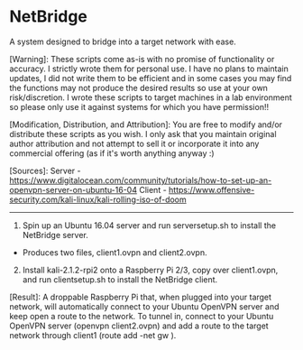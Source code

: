 # NetBridge
A system designed to bridge into a target network with ease.

[Warning]:
These scripts come as-is with no promise of functionality or accuracy.  I strictly wrote them for personal use.  I have no plans to maintain updates, I did not write them to be efficient and in some cases you may find the functions may not produce the desired results so use at your own risk/discretion. I wrote these scripts to target machines in a lab environment so please only use it against systems for which you have permission!!

[Modification, Distribution, and Attribution]:
You are free to modify and/or distribute these scripts as you wish.  I only ask that you maintain original author attribution and not attempt to sell it or incorporate it into any commercial offering (as if it's worth anything anyway :)

[Sources]:
Server - https://www.digitalocean.com/community/tutorials/how-to-set-up-an-openvpn-server-on-ubuntu-16-04
Client - https://www.offensive-security.com/kali-linux/kali-rolling-iso-of-doom

------------------------------------------------

1) Spin up an Ubuntu 16.04 server and run serversetup.sh to install the NetBridge server.
- Produces two files, client1.ovpn and client2.ovpn.

2) Install kali-2.1.2-rpi2 onto a Raspberry Pi 2/3, copy over client1.ovpn, and run clientsetup.sh to install the NetBridge client.

[Result]: A droppable Raspberry Pi that, when plugged into your target network, will automatically connect to your Ubuntu OpenVPN server and keep open a route to the network.  To tunnel in, connect to your Ubuntu OpenVPN server (openvpn client2.ovpn) and add a route to the target network through client1 (route add -net <target network range> gw <client1 vpn ip address>).
